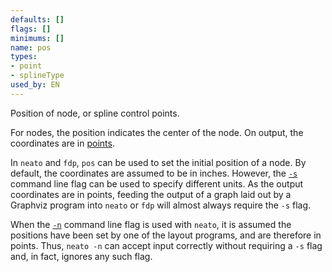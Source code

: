 ```yaml
---
defaults: []
flags: []
minimums: []
name: pos
types:
- point
- splineType
used_by: EN
---
```

Position of node, or spline control points.

For nodes, the position indicates the center of the node. On output, the
coordinates are in [points](#points).

In `neato` and `fdp`, `pos` can be used to set the initial position of a
node. By default, the coordinates are assumed to be in inches. However, the
[`-s`](command.html#d:s) command line flag can be used to specify different
units. As the output coordinates are in points, feeding the output of a graph
laid out by a Graphviz program into `neato` or `fdp` will almost always
require the `-s` flag.

When the [`-n`](command.html#d:n) command line flag is used with `neato`, it
is assumed the positions have been set by one of the layout programs, and are
therefore in points. Thus, `neato -n` can accept input correctly without
requiring a `-s` flag and, in fact, ignores any such flag.
